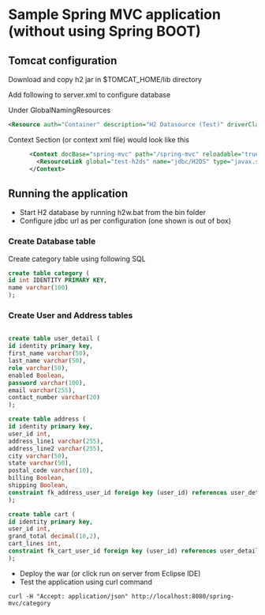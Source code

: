 # Sample Spring MVC application (without using Spring BOOT)

## Tomcat configuration
Download and copy h2 jar in $TOMCAT_HOME/lib directory

Add following to server.xml to configure database

Under GlobalNamingResources 
```xml  
<Resource auth="Container" description="H2 Datasource (Test)" driverClassName="org.h2.Driver" name="test-h2ds" password="" scope="shareable" type="javax.sql.DataSource" url="jdbc:h2:tcp://localhost/~/test" username="sa"/>
```

Context Section (or context xml file) would look like this
```xml
      <Context docBase="spring-mvc" path="/spring-mvc" reloadable="true">
		<ResourceLink global="test-h2ds" name="jdbc/H2DS" type="javax.sql.DataSource"/>      	
      </Context>
```

## Running the application
* Start H2 database by running h2w.bat from the bin folder 
* Configure jdbc url as per configuration (one shown is out of box)

### Create Database table
Create category table using following SQL
```sql
create table category (
id int IDENTITY PRIMARY KEY,
name varchar(100)
);
```

### Create User and Address tables
```sql

create table user_detail (
id identity primary key,
first_name varchar(50),
last_name varchar(50),
role varchar(50),
enabled Boolean,
password varchar(100),
email varchar(255),
contact_number varchar(20)
);

create table address (
id identity primary key,
user_id int,
address_line1 varchar(255),
address_line2 varchar(255),
city varchar(50),
state varchar(50),
postal_code varchar(10),
billing Boolean,
shipping Boolean,
constraint fk_address_user_id foreign key (user_id) references user_detail(id)
);

create table cart (
id identity primary key,
user_id int,
grand_total decimal(10,2),
cart_lines int,
constraint fk_cart_user_id foreign key (user_id) references user_detail(id)
);


```

* Deploy the war (or click run on server from Eclipse IDE)
* Test the application using curl command
```
curl -H "Accept: application/json" http://localhost:8080/spring-mvc/category
``` 
